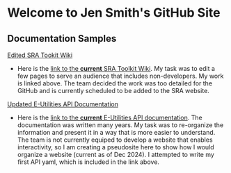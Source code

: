 
# Welcome to Jen Smith's GitHub Site

## Documentation Samples

[Edited SRA Tookit Wiki](https://github.com/jenpetsmit/tk_wiki/wiki)
  - Here is the [link to the **current** SRA Toolkit Wiki](https://github.com/ncbi/sra-tools/wiki). My task was to edit a few pages to serve an audience that includes non-developers. My work is linked above. The team decided the work was too detailed for the GitHub and is currently scheduled to be added to the SRA website.

[Updated E-Utilities API Documentation](https://github.com/jenpetsmit/eutilities/blob/main/getting_started.md)
  - Here is the [link to the **current** E-Utilities API documentation](https://www.ncbi.nlm.nih.gov/books/NBK25500/). The documentation was written many years. My task was to re-organize the information and present it in a way that is more easier to understand. The team is not currently equiped to develop a website that enables interactivity, so I am creating a pseudosite here to show how I would organize a website (current as of Dec 2024). I attempted to write my first API yaml, which is included in the link above.
 
